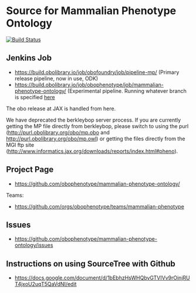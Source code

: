 # Source for Mammalian Phenotype Ontology
[![Build Status](https://travis-ci.com/obophenotype/mammalian-phenotype-ontology.svg?branch=main)](https://travis-ci.com/obophenotype/mammalian-phenotype-ontology)

## Jenkins Job


 * https://build.obolibrary.io/job/obofoundry/job/pipeline-mp/ (Primary release pipeline, now in use, ODK)
 * https://build.obolibrary.io/job/obophenotype/job/mammalian-phenotype-ontology/ (Experimental pipeline. Running whatever branch is specified [here](https://github.com/obophenotype/mammalian-phenotype-ontology/blob/92251f6b095bb831b7a52f05a987f5342588b8b0/Jenkinsfile#L34)

The obo release at JAX is handled from here.

We have deprecated the berkleybop server process. If you are currently getting the MP file directly from berkleybop, please switch to using the purl (http://purl.obolibrary.org/obo/mp.obo and  http://purl.obolibrary.org/obo/mp.owl) or getting the files directly from the MGI ftp site (http://www.informatics.jax.org/downloads/reports/index.html#pheno).

## Project Page

 * https://github.com/obophenotype/mammalian-phenotype-ontology/

Teams:

 * https://github.com/orgs/obophenotype/teams/mammalian-phenotype

## Issues

 * https://github.com/obophenotype/mammalian-phenotype-ontology/issues

## Instructions on using SourceTree with Github
 
 * https://docs.google.com/document/d/1bEbhzHsWHQbvGTVIVv9rOinjRUT4jxoU2uqT5QaVdNI/edit





